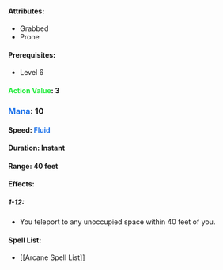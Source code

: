 #### Attributes:
- Grabbed
- Prone
#### Prerequisites:
- Level 6
#### <span style="font-weight:bold;color:rgb(33, 235, 60)">Action Value</span>: 3
### <span style="font-weight:bold;color:rgb(33, 117, 235)">Mana</span>: 10
#### Speed: <span style="font-weight:bold; color:rgb(33, 117, 235)">Fluid</span>
#### Duration: Instant
#### Range: 40 feet
#### Effects:
##### 1-12: 
- You teleport to any unoccupied space within 40 feet of you.
#### Spell List: 
- [[Arcane Spell List]]